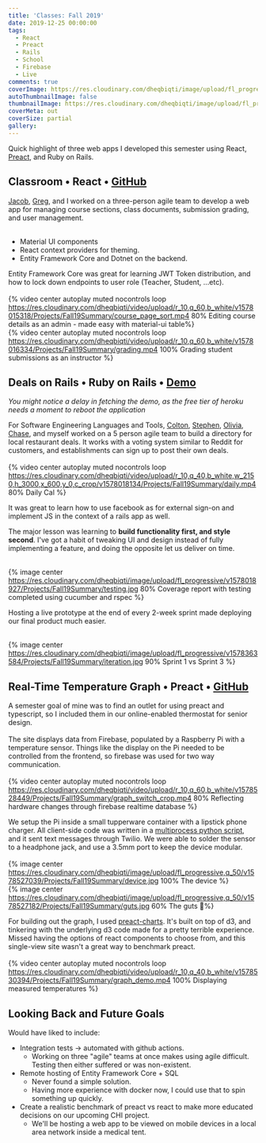 ```yaml
---
title: 'Classes: Fall 2019'
date: 2019-12-25 00:00:00
tags:
  - React
  - Preact
  - Rails
  - School
  - Firebase
  - Live
comments: true
coverImage: https://res.cloudinary.com/dheqbiqti/image/upload/fl_progressive/v1578542413/Projects/Fall19Summary/fall_apps_cover.jpg
autoThumbnailImage: false
thumbnailImage: https://res.cloudinary.com/dheqbiqti/image/upload/fl_progressive,r_50:5/v1578542542/Projects/Fall19Summary/fall_apps_thumbnail.jpg
coverMeta: out
coverSize: partial
gallery:
---
```

Quick highlight of three web apps I developed this semester using React, [Preact](https://preactjs.com/), and Ruby on Rails.
</br>
<!-- more -->

## Classroom • React • [GitHub](https://github.com/bmitchinson/CS5800-Team9)
[Jacob](https://github.com/jacobwatters), [Greg](https://github.com/SS-GregMich), and I worked on a three-person agile team to develop a web app for managing course sections, class documents, submission grading, and user management.
</br></br>
- Material UI components
- React context providers for theming.
- Entity Framework Core and Dotnet on the backend.

Entity Framework Core was great for learning JWT Token distribution, and how to lock down endpoints to user role (Teacher, Student, ...etc).
</br></br>
{% video center autoplay muted nocontrols loop 
https://res.cloudinary.com/dheqbiqti/video/upload/r_10,q_60,b_white/v1578015318/Projects/Fall19Summary/course_page_sort.mp4 80% Editing course details as an admin - made easy with material-ui table%}
</br>
{% video center autoplay muted nocontrols loop 
https://res.cloudinary.com/dheqbiqti/video/upload/r_10,q_60,b_white/v1578016334/Projects/Fall19Summary/grading.mp4 100% Grading student submissions as an instructor %}

## Deals on Rails • Ruby on Rails • [Demo](https://selt2019-g010-final.herokuapp.com/) 
*You might notice a delay in fetching the demo, as the free tier of heroku needs a moment to reboot the application*

For Software Engineering Languages and Tools, [Colton](https://github.com/cjmiller1622), [Stephen](https://github.com/ssiemonsma), [Olivia](https://github.com/osandvold302), [Chase](https://github.com/chasejohnson3), and myself worked on a 5 person agile team to build a directory for
local restaurant deals. It works with a voting system similar to Reddit for
customers, and establishments can sign up to post their own deals.
</br></br>
{% video center autoplay muted nocontrols loop 
https://res.cloudinary.com/dheqbiqti/video/upload/r_10,q_40,b_white,w_2150,h_3000,x_600,y_0,c_crop/v1578018134/Projects/Fall19Summary/daily.mp4 80% Daily Cal %}

It was great to learn how to use facebook as for external sign-on and implement
JS in the context of a rails app as well.

The major lesson was learning to **build functionality first, and style second**.
I've got a habit of tweaking UI and design instead of fully implementing a 
feature, and doing the opposite let us deliver on time.
</br></br>

{% image center https://res.cloudinary.com/dheqbiqti/image/upload/fl_progressive/v1578018927/Projects/Fall19Summary/testing.jpg 80% Coverage report with testing completed using cucumber and rspec %}

Hosting a live prototype at the end of every 2-week sprint made deploying our final
product much easier.
</br></br>

{% image center https://res.cloudinary.com/dheqbiqti/image/upload/fl_progressive/v1578363584/Projects/Fall19Summary/iteration.jpg 90% Sprint 1 vs Sprint 3 %}

## Real-Time Temperature Graph • Preact • [GitHub](https://github.com/bmitchinson/ece4880/tree/master/Lab1/frontend)
A semester goal of mine was to find an outlet for using preact and typescript,
so I included them in our online-enabled thermostat for senior design.
</br></br>
The site displays data from Firebase, populated by a Raspberry Pi with a 
temperature sensor. Things like the display on the Pi needed to be 
controlled from the frontend, so firebase was used for two way communication.
</br></br>
{% video center autoplay muted nocontrols loop 
https://res.cloudinary.com/dheqbiqti/video/upload/r_10,q_60,b_white/v1578528449/Projects/Fall19Summary/graph_switch_crop.mp4 80% Reflecting hardware changes through firebase realtime database %}

We setup the Pi inside a small tupperware container with a lipstick phone charger.
All client-side code was written in a [multiprocess python script](https://github.com/bmitchinson/ece4880/blob/master/Lab1/pi/main.py), and it sent text
messages through Twilio. We were able to solder the sensor to a headphone
jack, and use a 3.5mm port to keep the device modular.
</br></br>
{% image center https://res.cloudinary.com/dheqbiqti/image/upload/fl_progressive,q_50/v1578527039/Projects/Fall19Summary/device.jpg 100% The device %}
</br>
{% image center https://res.cloudinary.com/dheqbiqti/image/upload/fl_progressive,q_50/v1578527182/Projects/Fall19Summary/guts.jpg 60% The guts 🤮%}

For building out the graph, I used [preact-charts](https://github.com/influx6/preact-charts). It's built on top of d3, and tinkering with the underlying
d3 code made for a pretty terrible experience. Missed having the
options of react components to choose from, and this single-view site wasn't
a great way to benchmark preact.
</br></br>
{% video center autoplay muted nocontrols loop 
https://res.cloudinary.com/dheqbiqti/video/upload/r_10,q_40,b_white/v1578530394/Projects/Fall19Summary/graph_demo.mp4 100% Displaying measured temperatures %}

## Looking Back and Future Goals
Would have liked to include:
- Integration tests -> automated with github actions.
  - Working on three "agile" teams at once makes using agile difficult. Testing then either suffered or was non-existent.
- Remote hosting of Entity Framework Core + SQL
  - Never found a simple solution.
  - Having more experience with docker now, I could use that to spin something up quickly.
- Create a realistic benchmark of preact vs react to make more educated decisions
on our upcoming CHI project. 
  - We'll be hosting a web app to be viewed on mobile devices in a local area network inside a medical tent.